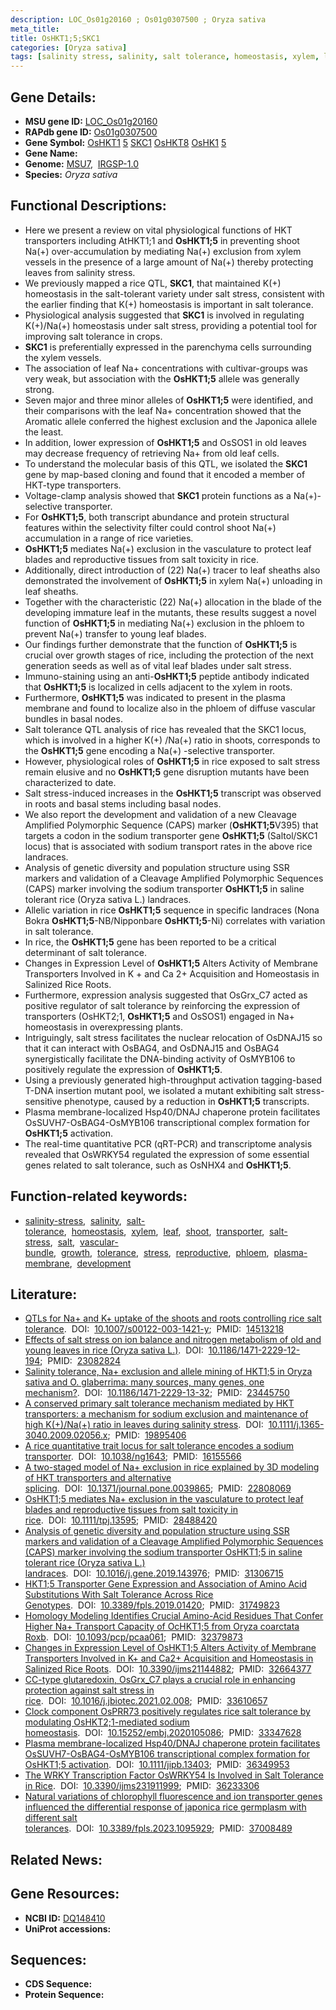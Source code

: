 ```yaml
---
description: LOC_Os01g20160 ; Os01g0307500 ; Oryza sativa
meta_title:
title: OsHKT1;5;SKC1
categories: [Oryza sativa]
tags: [salinity stress, salinity, salt tolerance, homeostasis, xylem, leaf, shoot, transporter, salt stress, salt, vascular bundle, growth, tolerance, stress, reproductive, phloem, plasma membrane, development]
---
```


## Gene Details:
- **MSU gene ID:** [LOC_Os01g20160](http://rice.uga.edu/cgi-bin/ORF_infopage.cgi?orf=LOC_Os01g20160)  
- **RAPdb gene ID:** [Os01g0307500](https://rapdb.dna.affrc.go.jp/locus/?name=Os01g0307500)  
- **Gene Symbol:** <u>OsHKT1</u>&nbsp;<u>5</u>&nbsp;<u>SKC1</u>&nbsp;<u>OsHKT8</u>&nbsp;<u>OsHK1</u>&nbsp;<u>5</u>
- **Gene Name:**
- **Genome:**  [MSU7](http://rice.uga.edu/),&nbsp;&nbsp;[IRGSP-1.0](https://rapdb.dna.affrc.go.jp/download/irgsp1.html)
- **Species:** *Oryza sativa*

## Functional Descriptions:
   - Here we present a review on vital physiological functions of HKT transporters including AtHKT1;1 and **OsHKT1;5** in preventing shoot Na(+) over-accumulation by mediating Na(+) exclusion from xylem vessels in the presence of a large amount of Na(+) thereby protecting leaves from salinity stress.
   - We previously mapped a rice QTL, **SKC1**, that maintained K(+) homeostasis in the salt-tolerant variety under salt stress, consistent with the earlier finding that K(+) homeostasis is important in salt tolerance.
   - Physiological analysis suggested that **SKC1** is involved in regulating K(+)/Na(+) homeostasis under salt stress, providing a potential tool for improving salt tolerance in crops.
   - **SKC1** is preferentially expressed in the parenchyma cells surrounding the xylem vessels.
   - The association of leaf Na+ concentrations with cultivar-groups was very weak, but association with the **OsHKT1;5** allele was generally strong.
   - Seven major and three minor alleles of **OsHKT1;5** were identified, and their comparisons with the leaf Na+ concentration showed that the Aromatic allele conferred the highest exclusion and the Japonica allele the least.
   - In addition, lower expression of **OsHKT1;5** and OsSOS1 in old leaves may decrease frequency of retrieving Na+ from old leaf cells.
   - To understand the molecular basis of this QTL, we isolated the **SKC1** gene by map-based cloning and found that it encoded a member of HKT-type transporters.
   - Voltage-clamp analysis showed that **SKC1** protein functions as a Na(+)-selective transporter.
   - For **OsHKT1;5**, both transcript abundance and protein structural features within the selectivity filter could control shoot Na(+) accumulation in a range of rice varieties.
   - **OsHKT1;5** mediates Na(+) exclusion in the vasculature to protect leaf blades and reproductive tissues from salt toxicity in rice.
   - Additionally, direct introduction of (22) Na(+) tracer to leaf sheaths also demonstrated the involvement of **OsHKT1;5** in xylem Na(+) unloading in leaf sheaths.
   - Together with the characteristic (22) Na(+) allocation in the blade of the developing immature leaf in the mutants, these results suggest a novel function of **OsHKT1;5** in mediating Na(+) exclusion in the phloem to prevent Na(+) transfer to young leaf blades.
   - Our findings further demonstrate that the function of **OsHKT1;5** is crucial over growth stages of rice, including the protection of the next generation seeds as well as of vital leaf blades under salt stress.
   - Immuno-staining using an anti-**OsHKT1;5** peptide antibody indicated that **OsHKT1;5** is localized in cells adjacent to the xylem in roots.
   - Furthermore, **OsHKT1;5** was indicated to present in the plasma membrane and found to localize also in the phloem of diffuse vascular bundles in basal nodes.
   - Salt tolerance QTL analysis of rice has revealed that the SKC1 locus, which is involved in a higher K(+) /Na(+) ratio in shoots, corresponds to the **OsHKT1;5** gene encoding a Na(+) -selective transporter.
   - However, physiological roles of **OsHKT1;5** in rice exposed to salt stress remain elusive and no **OsHKT1;5** gene disruption mutants have been characterized to date.
   - Salt stress-induced increases in the **OsHKT1;5** transcript was observed in roots and basal stems including basal nodes.
   - We also report the development and validation of a new Cleavage Amplified Polymorphic Sequence (CAPS) marker (**OsHKT1;5**V395) that targets a codon in the sodium transporter gene **OsHKT1;5** (Saltol/SKC1 locus) that is associated with sodium transport rates in the above rice landraces.
   - Analysis of genetic diversity and population structure using SSR markers and validation of a Cleavage Amplified Polymorphic Sequences (CAPS) marker involving the sodium transporter **OsHKT1;5** in saline tolerant rice (Oryza sativa L.) landraces.
   - Allelic variation in rice **OsHKT1;5** sequence in specific landraces (Nona Bokra **OsHKT1;5**-NB/Nipponbare **OsHKT1;5**-Ni) correlates with variation in salt tolerance.
   - In rice, the **OsHKT1;5** gene has been reported to be a critical determinant of salt tolerance.
   - Changes in Expression Level of **OsHKT1;5** Alters Activity of Membrane Transporters Involved in K + and Ca 2+ Acquisition and Homeostasis in Salinized Rice Roots.
   - Furthermore, expression analysis suggested that OsGrx_C7 acted as positive regulator of salt tolerance by reinforcing the expression of transporters (OsHKT2;1, **OsHKT1;5** and OsSOS1) engaged in Na+ homeostasis in overexpressing plants.
   - Intriguingly, salt stress facilitates the nuclear relocation of OsDNAJ15 so that it can interact with OsBAG4, and OsDNAJ15 and OsBAG4 synergistically facilitate the DNA-binding activity of OsMYB106 to positively regulate the expression of **OsHKT1;5**.
   - Using a previously generated high-throughput activation tagging-based T-DNA insertion mutant pool, we isolated a mutant exhibiting salt stress-sensitive phenotype, caused by a reduction in **OsHKT1;5** transcripts.
   - Plasma membrane-localized Hsp40/DNAJ chaperone protein facilitates OsSUVH7-OsBAG4-OsMYB106 transcriptional complex formation for **OsHKT1;5** activation.
   - The real-time quantitative PCR (qRT-PCR) and transcriptome analysis revealed that OsWRKY54 regulated the expression of some essential genes related to salt tolerance, such as OsNHX4 and **OsHKT1;5**.

## Function-related keywords:
   - [salinity-stress](/tags/salinity-stress/),&nbsp;&nbsp;[salinity](/tags/salinity/),&nbsp;&nbsp;[salt-tolerance](/tags/salt-tolerance/),&nbsp;&nbsp;[homeostasis](/tags/homeostasis/),&nbsp;&nbsp;[xylem](/tags/xylem/),&nbsp;&nbsp;[leaf](/tags/leaf/),&nbsp;&nbsp;[shoot](/tags/shoot/),&nbsp;&nbsp;[transporter](/tags/transporter/),&nbsp;&nbsp;[salt-stress](/tags/salt-stress/),&nbsp;&nbsp;[salt](/tags/salt/),&nbsp;&nbsp;[vascular-bundle](/tags/vascular-bundle/),&nbsp;&nbsp;[growth](/tags/growth/),&nbsp;&nbsp;[tolerance](/tags/tolerance/),&nbsp;&nbsp;[stress](/tags/stress/),&nbsp;&nbsp;[reproductive](/tags/reproductive/),&nbsp;&nbsp;[phloem](/tags/phloem/),&nbsp;&nbsp;[plasma-membrane](/tags/plasma-membrane/),&nbsp;&nbsp;[development](/tags/development/)

## Literature:
   - [QTLs for Na+ and K+ uptake of the shoots and roots controlling rice salt tolerance](https://www.doi.org/10.1007/s00122-003-1421-y).&nbsp;&nbsp;DOI:&nbsp;&nbsp;[10.1007/s00122-003-1421-y](https://www.doi.org/10.1007/s00122-003-1421-y);&nbsp;&nbsp;PMID:&nbsp;&nbsp;[14513218](https://pubmed.ncbi.nlm.nih.gov/14513218/)
   - [Effects of salt stress on ion balance and nitrogen metabolism of old and young leaves in rice (Oryza sativa L.)](https://www.doi.org/10.1186/1471-2229-12-194).&nbsp;&nbsp;DOI:&nbsp;&nbsp;[10.1186/1471-2229-12-194](https://www.doi.org/10.1186/1471-2229-12-194);&nbsp;&nbsp;PMID:&nbsp;&nbsp;[23082824](https://pubmed.ncbi.nlm.nih.gov/23082824/)
   - [Salinity tolerance, Na+ exclusion and allele mining of HKT1;5 in Oryza sativa and O. glaberrima: many sources, many genes, one mechanism?](https://www.doi.org/10.1186/1471-2229-13-32).&nbsp;&nbsp;DOI:&nbsp;&nbsp;[10.1186/1471-2229-13-32](https://www.doi.org/10.1186/1471-2229-13-32);&nbsp;&nbsp;PMID:&nbsp;&nbsp;[23445750](https://pubmed.ncbi.nlm.nih.gov/23445750/)
   - [A conserved primary salt tolerance mechanism mediated by HKT transporters: a mechanism for sodium exclusion and maintenance of high K(+)/Na(+) ratio in leaves during salinity stress](https://www.doi.org/10.1111/j.1365-3040.2009.02056.x).&nbsp;&nbsp;DOI:&nbsp;&nbsp;[10.1111/j.1365-3040.2009.02056.x](https://www.doi.org/10.1111/j.1365-3040.2009.02056.x);&nbsp;&nbsp;PMID:&nbsp;&nbsp;[19895406](https://pubmed.ncbi.nlm.nih.gov/19895406/)
   - [A rice quantitative trait locus for salt tolerance encodes a sodium transporter](https://www.doi.org/10.1038/ng1643).&nbsp;&nbsp;DOI:&nbsp;&nbsp;[10.1038/ng1643](https://www.doi.org/10.1038/ng1643);&nbsp;&nbsp;PMID:&nbsp;&nbsp;[16155566](https://pubmed.ncbi.nlm.nih.gov/16155566/)
   - [A two-staged model of Na+ exclusion in rice explained by 3D modeling of HKT transporters and alternative splicing](https://www.doi.org/10.1371/journal.pone.0039865).&nbsp;&nbsp;DOI:&nbsp;&nbsp;[10.1371/journal.pone.0039865](https://www.doi.org/10.1371/journal.pone.0039865);&nbsp;&nbsp;PMID:&nbsp;&nbsp;[22808069](https://pubmed.ncbi.nlm.nih.gov/22808069/)
   - [OsHKT1;5 mediates Na+ exclusion in the vasculature to protect leaf blades and reproductive tissues from salt toxicity in rice](https://www.doi.org/10.1111/tpj.13595).&nbsp;&nbsp;DOI:&nbsp;&nbsp;[10.1111/tpj.13595](https://www.doi.org/10.1111/tpj.13595);&nbsp;&nbsp;PMID:&nbsp;&nbsp;[28488420](https://pubmed.ncbi.nlm.nih.gov/28488420/)
   - [Analysis of genetic diversity and population structure using SSR markers and validation of a Cleavage Amplified Polymorphic Sequences (CAPS) marker involving the sodium transporter OsHKT1;5 in saline tolerant rice (Oryza sativa L.) landraces](https://www.doi.org/10.1016/j.gene.2019.143976).&nbsp;&nbsp;DOI:&nbsp;&nbsp;[10.1016/j.gene.2019.143976](https://www.doi.org/10.1016/j.gene.2019.143976);&nbsp;&nbsp;PMID:&nbsp;&nbsp;[31306715](https://pubmed.ncbi.nlm.nih.gov/31306715/)
   - [HKT1;5 Transporter Gene Expression and Association of Amino Acid Substitutions With Salt Tolerance Across Rice Genotypes](https://www.doi.org/10.3389/fpls.2019.01420).&nbsp;&nbsp;DOI:&nbsp;&nbsp;[10.3389/fpls.2019.01420](https://www.doi.org/10.3389/fpls.2019.01420);&nbsp;&nbsp;PMID:&nbsp;&nbsp;[31749823](https://pubmed.ncbi.nlm.nih.gov/31749823/)
   - [Homology Modeling Identifies Crucial Amino-Acid Residues That Confer Higher Na+ Transport Capacity of OcHKT1;5 from Oryza coarctata Roxb](https://www.doi.org/10.1093/pcp/pcaa061).&nbsp;&nbsp;DOI:&nbsp;&nbsp;[10.1093/pcp/pcaa061](https://www.doi.org/10.1093/pcp/pcaa061);&nbsp;&nbsp;PMID:&nbsp;&nbsp;[32379873](https://pubmed.ncbi.nlm.nih.gov/32379873/)
   - [Changes in Expression Level of OsHKT1;5 Alters Activity of Membrane Transporters Involved in K+ and Ca2+ Acquisition and Homeostasis in Salinized Rice Roots](https://www.doi.org/10.3390/ijms21144882).&nbsp;&nbsp;DOI:&nbsp;&nbsp;[10.3390/ijms21144882](https://www.doi.org/10.3390/ijms21144882);&nbsp;&nbsp;PMID:&nbsp;&nbsp;[32664377](https://pubmed.ncbi.nlm.nih.gov/32664377/)
   - [CC-type glutaredoxin, OsGrx_C7 plays a crucial role in enhancing protection against salt stress in rice](https://www.doi.org/10.1016/j.jbiotec.2021.02.008).&nbsp;&nbsp;DOI:&nbsp;&nbsp;[10.1016/j.jbiotec.2021.02.008](https://www.doi.org/10.1016/j.jbiotec.2021.02.008);&nbsp;&nbsp;PMID:&nbsp;&nbsp;[33610657](https://pubmed.ncbi.nlm.nih.gov/33610657/)
   - [Clock component OsPRR73 positively regulates rice salt tolerance by modulating OsHKT2;1-mediated sodium homeostasis](https://www.doi.org/10.15252/embj.2020105086).&nbsp;&nbsp;DOI:&nbsp;&nbsp;[10.15252/embj.2020105086](https://www.doi.org/10.15252/embj.2020105086);&nbsp;&nbsp;PMID:&nbsp;&nbsp;[33347628](https://pubmed.ncbi.nlm.nih.gov/33347628/)
   - [Plasma membrane-localized Hsp40/DNAJ chaperone protein facilitates OsSUVH7-OsBAG4-OsMYB106 transcriptional complex formation for OsHKT1;5 activation](https://www.doi.org/10.1111/jipb.13403).&nbsp;&nbsp;DOI:&nbsp;&nbsp;[10.1111/jipb.13403](https://www.doi.org/10.1111/jipb.13403);&nbsp;&nbsp;PMID:&nbsp;&nbsp;[36349953](https://pubmed.ncbi.nlm.nih.gov/36349953/)
   - [The WRKY Transcription Factor OsWRKY54 Is Involved in Salt Tolerance in Rice](https://www.doi.org/10.3390/ijms231911999).&nbsp;&nbsp;DOI:&nbsp;&nbsp;[10.3390/ijms231911999](https://www.doi.org/10.3390/ijms231911999);&nbsp;&nbsp;PMID:&nbsp;&nbsp;[36233306](https://pubmed.ncbi.nlm.nih.gov/36233306/)
   - [Natural variations of chlorophyll fluorescence and ion transporter genes influenced the differential response of japonica rice germplasm with different salt tolerances](https://www.doi.org/10.3389/fpls.2023.1095929).&nbsp;&nbsp;DOI:&nbsp;&nbsp;[10.3389/fpls.2023.1095929](https://www.doi.org/10.3389/fpls.2023.1095929);&nbsp;&nbsp;PMID:&nbsp;&nbsp;[37008489](https://pubmed.ncbi.nlm.nih.gov/37008489/)

## Related News:

## Gene Resources:
- **NCBI ID:**  [DQ148410](http://www.ncbi.nlm.nih.gov/nuccore/DQ148410)
- **UniProt accessions:** [](https://www.uniprot.org/uniprotkb//entry)

## Sequences:
- **CDS Sequence:**
- **Protein Sequence:**
